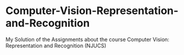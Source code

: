 # Computer-Vision-Representation-and-Recognition
My Solution of the Assignments about the course Computer Vision: Representation and Recognition (NJUCS)
